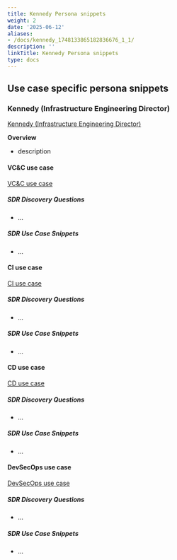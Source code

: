 ```yaml
---
title: Kennedy Persona snippets
weight: 2
date: '2025-06-12'
aliases:
- /docs/kennedy_1748133865182836676_1_1/
description: ''
linkTitle: Kennedy Persona snippets
type: docs
---
```


## Use case specific persona snippets

### Kennedy (Infrastructure Engineering Director)

[Kennedy (Infrastructure Engineering Director)](/handbook/marketing/brand-and-product-marketing/product-and-solution-marketing/roles-personas/buyer-persona/#kennedy---the-infrastructure-engineering-director)

**Overview**

- description

#### VC&C use case

[VC&C use case](/handbook/marketing/brand-and-product-marketing/product-and-solution-marketing/usecase-gtm/version-control-collaboration/#personas)

##### SDR Discovery Questions

- ...

##### SDR Use Case Snippets

- ...

#### CI use case

[CI use case](/handbook/marketing/brand-and-product-marketing/product-and-solution-marketing/usecase-gtm/ci/#personas)

##### SDR Discovery Questions

- ...

##### SDR Use Case Snippets

- ...

#### CD use case

[CD use case](/handbook/marketing/brand-and-product-marketing/product-and-solution-marketing/usecase-gtm/cd/#personas)

##### SDR Discovery Questions

- ...

##### SDR Use Case Snippets

- ...

#### DevSecOps use case

[DevSecOps use case](/handbook/marketing/brand-and-product-marketing/product-and-solution-marketing/usecase-gtm/devsecops/#personas)

##### SDR Discovery Questions

- ...

##### SDR Use Case Snippets

- ...

